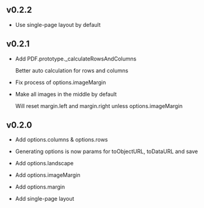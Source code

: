 ## v0.2.2

- Use single-page layout by default

## v0.2.1

- Add PDF.prototype._calculateRowsAndColumns

    Better auto calculation for rows and columns

- Fix process of options.imageMargin

- Make all images in the middle by default

    Will reset margin.left and margin.right unless options.imageMargin

## v0.2.0

- Add options.columns & options.rows

- Generating options is now params for toObjectURL, toDataURL and save

- Add options.landscape

- Add options.imageMargin

- Add options.margin

- Add single-page layout
